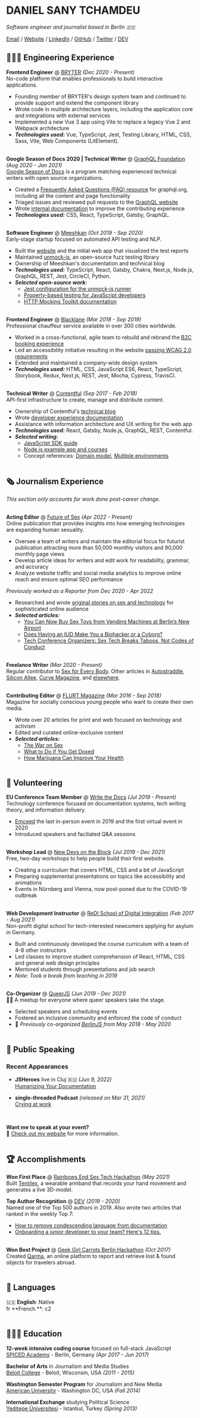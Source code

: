 # DANIEL SANY TCHAMDEU

_Software engineer and journalist based in Berlin 🇩🇪_ <br>

[Email](mailto:hello@workwithcarolyn.com) / [Website](https://workwithcarolyn.com/) / [LinkedIn](https://www.linkedin.com/in/carolstran/) / [GitHub](https://https:https://github.com/daniel-sany) / [Twitter](https://twitter.com/carolstran/) / [DEV](https://dev.to/carolstran/)

## 👩🏼‍💻 Engineering Experience

**Frontend Engineer** @ [BRYTER](https://bryter.com/) _(Dec 2020 - Present)_ <br>
No-code platform that enables professionals to build interactive applications.
  - Founding member of BRYTER's design system team and continued to provide support and extend the component library
  - Wrote code in multiple architecture layers, including the application core and integrations with external services
  - Implemented a new Vue 3 app using Vite to replace a legacy Vue 2 and Webpack architecture
  - **_Technologies used:_** Vue, TypeScript, Jest, Testing Library, HTML, CSS, Sass, Vite, Web Components (LitElement).
<br><br>

**Google Season of Docs 2020 | Technical Writer** @ [GraphQL Foundation](https://foundation.graphql.org/) _(Aug 2020 - Jan 2021)_ <br>
[Google Season of Docs](https://developers.google.com/season-of-docs/docs/participants) is a program matching experienced technical writers with open source organizations.
  - Created a [Frequently Asked Questions (FAQ) resource](https://graphql.org/faq/) for graphql.org, including all the content and page functionality
  - Triaged issues and reviewed pull requests to the [GraphQL website](https://github.com/graphql/graphql.github.io/)
  - Wrote [internal documentation](https://github.com/graphql/graphql.github.io/blob/source/CONTRIBUTING.md) to improve the contributing experience
  - **_Technologies used:_** CSS, React, TypeScript, Gatsby, GraphQL.
<br><br>

**Software Engineer** @ [Meeshkan](http://meeshkan.com/) _(Oct 2019 - Sep 2020)_ <br>
Early-stage startup focused on automated API testing and NLP.
  - Built the [website](https://meeshkan.com/) and the initial web app that visualized the test reports
  - Maintained [unmock-js](https://github.com/meeshkan/unmock-js), an open-source fuzz testing library
  - Ownership of Meeshkan's documentation and technical blog
  - **_Technologies used:_** TypeScript, React, Gatsby, Chakra, Next.js, Node.js, GraphQL, REST, Jest, CircleCI, Python.
  - **_Selected open-source work:_**
    - [Jest configuration for the unmock-js runner](https://github.com/meeshkan/unmock-jest-runner)
    - [Property-based testing for JavaScript developers](https://dev.to/meeshkan/property-based-testing-for-javascript-developers-21b2)
    - [HTTP Mocking Toolkit documentation](https://github.com/meeshkan/hmt)
    <br><br>

**Frontend Engineer** @ [Blacklane](https://www.blacklane.com/en) _(Mar 2018 - Sep 2019)_ <br>
Professional chauffeur service available in over 300 cities worldwide.
  - Worked in a cross-functional, agile team to rebuild and rebrand the [B2C booking experience](https://www.blacklane.com/en/)
  - Led an accessibility initiative resulting in the website [passing WCAG 2.0 requirements](https://www.blacklane.com/en/accessibility/)
  - Extended and maintained a company-wide design system
  - **_Technologies used:_** HTML, CSS, JavaScript ES6, React, TypeScript, Storybook, Redux, Next.js, REST, Jest, Mocha, Cypress, TravisCI.
  <br><br>

**Technical Writer** @ [Contentful](https://www.contentful.com/) _(Sep 2017 - Feb 2018)_ <br>
API-first infrastructure to create, manage and distribute content.
  - Ownership of Contentful's [technical blog](https://www.contentful.com/blog/)
  - Wrote [developer experience documentation](https://www.contentful.com/developers/docs/)
  - Assistance with information architecture and UX writing for the web app
  - **_Technologies used:_** React, Gatsby, Node.js, GraphQL, REST, Contentful.
  - **_Selected writing:_**
    - [JavaScript SDK guide](https://www.contentful.com/developers/docs/javascript/tutorials/using-js-cda-sdk/)
    - [Node.js example app and courses](https://the-example-app-nodejs.contentful.com/courses)
    - Concept references: [Domain model](https://www.contentful.com/developers/docs/concepts/domain-model/), [Multiple environments](https://www.contentful.com/developers/docs/concepts/multiple-environments/)
    <br><br>
    
## 🗞 Journalism Experience

_This section only accounts for work done post-career change._
<br><br>

**Acting Editor** @ [Future of Sex](https://futureofsex.net/author/carolyn/) _(Apr 2022 - Present)_ <br>
Online publication that provides insights into how emerging technologies are expanding human sexuality.
  - Oversee a team of writers and maintain the editorial focus for futurist publication attracting more than 50,000 monthly visitors and 90,000 monthly page views
  - Develop article ideas for writers and edit work for readability, grammar, and accuracy
  - Analyze website traffic and social media analytics to improve online reach and ensure optimal SEO performance

_Previously worked as a Reporter from Dec 2020 - Apr 2022_ <br>
  - Researched and wrote [original stories on sex and technology](https://futureofsex.net/author/carolyn/) for sophisticated online audience
  - **_Selected articles:_**
    - [You Can Now Buy Sex Toys from Vending Machines at Berlin’s New Airport](https://futureofsex.net/sex-tech/berlins-new-airport-debuts-sex-toys-vending-machines/)
    - [Does Having an IUD Make You a Biohacker or a Cyborg?](https://futureofsex.net/augmentation/does-having-an-iud-make-you-a-biohacker-or-a-cyborg/)
    - [Tech Conference Organizers: Sex Tech Breaks Taboos, Not Codes of Conduct](https://futureofsex.net/sex-tech/tech-conference-organizers-sex-tech-breaks-taboos-not-codes-of-conduct/)
<br><br>

**Freelance Writer** _(Mar 2020 - Present)_ <br>
Regular contributor to [Sex for Every Body](https://sexforeverybody.com/author/carolyn/). Other articles in [Autostraddle](https://www.autostraddle.com/sharing-is-caring-or-did-you-skip-that-day-in-school__trashed/), [Silicon Allee](https://news.siliconallee.com/2021/07/26/the-art-of-pitching-a-sex-tech-startup/), [Curve Magazine](https://www.curvemag.com/us-home/beyond-the-binary-how-software-engineer-sara-vieira-founded-a-global-community-of-queer-coders/), and [elsewhere](https://workwithcarolyn.com/words).
<br><br>

**Contributing Editor** @ [FLURT Magazine](https://www.facebook.com/flurtmagazine) _(Mar 2016 - Sep 2018)_ <br>
Magazine for socially conscious young people who want to create their own media.
  - Wrote over 20 articles for print and web focused on technology and activism
  - Edited and curated online-exclusive content
  - **_Selected articles:_**
    - [The War on Sex](https://workwithcarolyn.com/words/war-on-sex)
    - [What to Do if You Get Doxed](https://workwithcarolyn.com/words/what-to-do-if-you-get-doxed)
    - [How Marijuana Can Improve Your Health](https://workwithcarolyn.com/words/how-marijuana-can-improve-your-health)
    <br><br>

## 📌 Volunteering

**EU Conference Team Member** @ [Write the Docs](https://www.writethedocs.org/conf/) _(Jul 2019 - Present)_<br>
Technology conference focused on documentation systems, tech writing theory, and information delivery.
  - [Emceed](https://workwithcarolyn.com/speaking/emcee) the last in-person event in 2019 and the first virtual event in 2020 
  - Introduced speakers and faciliated Q&A sessions
  <br><br>

**Workshop Lead** @ [New Devs on the Block](https://newdevs.org/) _(Jul 2019 - Dec 2021)_ <br>
Free, two-day workshops to help people build their first website.
  - Creating a curriculum that covers HTML, CSS and a bit of JavaScript 
  - Preparing supplemental presentations on topics like accessibility and animations
  - Events in Nürnberg and Vienna, now post-poned due to the COVID-19 outbreak 
  <br><br>

**Web Development Instructor** @ [ReDI School of Digital Integration](https://www.redi-school.org/) _(Feb 2017 - Aug 2021)_<br>
Non-profit digital school for tech-interested newcomers applying for asylum in Germany.
  - Built and continuously developed the course curriculum with a team of 4-8 other instructors
  - Led classes to improve student comprehension of React, HTML, CSS and general web design principles
  - Mentored students through presentations and job search
  - _Note: Took a break from teaching in 2019_
  <br><br>

**Co-Organizer** @ [QueerJS](https://queerjs.com/) _(Jun 2019 - Dec 2021)_<br>
🏳️‍🌈 A meetup for everyone where queer speakers take the stage.
  - Selected speakers and scheduling events
  - Fostered an inclusive community and enforced the code of conduct
  - 🐻 _Previously co-organized [BerlinJS](https://berlinjs.org/) from May 2018 - May 2020_
  <br><br>
  

## 🎤 Public Speaking
    
### Recent Appearances

- **JSHeroes** live in Cluj 🇷🇴 _(Jun 9, 2022)_
<br>[Humanizing Your Documentation](https://www.youtube.com/watch?v=yE7eOoXTZtM)<br>

- **single-threaded Podcast** _(released on Mar 31, 2021)_
<br>[Crying at work](https://anchor.fm/single-threaded/episodes/Carolyn-Stransky-on-Crying-at-Work-etu7hj)<br>
<br>

**Want me to speak at your event?**
<br>💖 [Check out my website](https://workwithcarolyn.com/speaking) for more information.
<br><br>
  
## 🏆 Accomplishments

**Won First Place** @ [Rainbows End Sex Tech Hackathon](https://hack.touchyfeely.tech/) _(May 2021)_ <br>
Built [Tentilex](https://workwithcarolyn.com/blog/tentilex), a wearable armband that records your hand movement and generates a live 3D-model. 

**Top Author Recognition** @ [DEV](https://dev.to/) _(2019 - 2020)_ <br>
Named one of the Top 500 authors in 2019. Also wrote two articles that ranked in the weekly Top 7:
  - [How to remove condescending language from documentation](https://dev.to/meeshkan/how-to-remove-condescending-language-from-documentation-4a5p)
  - [Onboarding a junior developer to your team? Here's 12 tips.](https://dev.to/carolstran/onboarding-a-junior-developer-to-your-team-here-s-12-tips-4g3a)
<br><br>

**Won Best Project** @ [Geek Girl Carrots Berlin Hackathon](http://www.hacklikeagirl.co/) _(Oct 2017)_<br>
Created [Qarma](https://github.com/lcorr8/qarma), an online platform to report and retrieve lost & found objects for travelers abroad.
<br><br>

## 💬 Languages

🇺🇸 **English**: Native <br>
fr **French **: c2
<br><br>

## 👩🏼‍🎓 Education

**12-week intensive coding course** focused on full-stack JavaScript<br>
[SPICED Academy](https://www.spiced-academy.com/) - Berlin, Germany _(Apr 2017 - Jun 2017)_ <br>

**Bachelor of Arts** in Journalism and Media Studies<br>
[Beloit College](https://www.beloit.edu/) - Beloit, Wisconsin, USA _(2011 - 2015)_

**Washington Semester Program** for Journalism and New Media<br>
[American University](https://www.american.edu/) - Washington DC, USA _(Fall 2014)_

**International Exchange** studying Political Science<br>
[Yeditepe Üniversitesi](https://yeditepe.edu.tr/en) - Istanbul, Turkey _(Spring 2013)_
